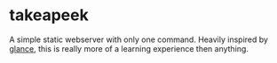 takeapeek
=========

A simple static webserver with only one command. Heavily inspired by [glance](https://github.com/jarofghosts/glance), this is really more of a learning experience then anything.